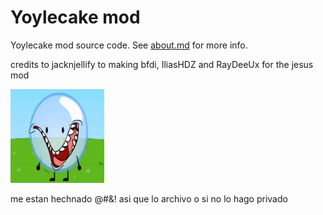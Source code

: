 # Yoylecake mod
Yoylecake mod source code. See [about.md](./about.md) for more info.

credits to jacknjellify to making bfdi, IliasHDZ and RayDeeUx for the jesus mod

<img src="logo.png" width="150" alt="the mod's logo" />

me estan hechnado @#&! asi que lo archivo o si no lo hago privado
